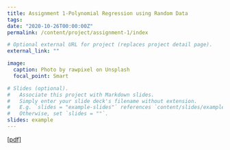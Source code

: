 ```yaml
---
title: Assignment 1-Polynomial Regression using Random Data
tags:
date: "2020-10-26T00:00:00Z"
permalink: /content/project/assignment-1/index

# Optional external URL for project (replaces project detail page).
external_link: ""

image:
  caption: Photo by rawpixel on Unsplash
  focal_point: Smart

# Slides (optional).
#   Associate this project with Markdown slides.
#   Simply enter your slide deck's filename without extension.
#   E.g. `slides = "example-slides"` references `content/slides/example-slides.md`.
#   Otherwise, set `slides = ""`.
slides: example
---
```


[[pdf]](/img/1.pdf)






